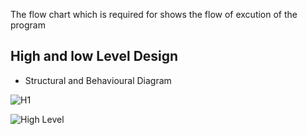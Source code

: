 The flow chart which is required for shows the flow of excution of the program
## High  and low Level Design
- Structural and Behavioural Diagram

![H1](https://user-images.githubusercontent.com/94169511/142767796-342eda58-c849-4b90-acae-e2cc55e9e882.jpg)

![High Level](https://user-images.githubusercontent.com/94169511/142765562-e898fe4c-a04d-40f1-af89-2bc005d1df9a.jpg)


